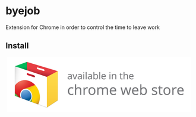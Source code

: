 byejob
======

Extension for Chrome in order to control the time to leave work

<h2>
	<a id="user-content-install" class="anchor" href="#install" aria-hidden="true">
		<span class="octicon octicon-link"></span>
	</a>
	Install
</h2>

<p align="center">
  <a href="https://chrome.google.com/webstore/detail/bye-job/gbjcfbdaafopnpejnijebokhecgbcdji">
    <img src="/readmeImages/chromeStoreLink.png" alt="Download link" style="max-width:100%;">
  </a>
</p>
